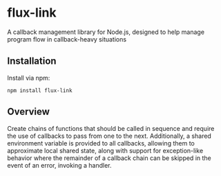 flux-link
=========

A callback management library for Node.js, designed to help manage program flow in callback-heavy situations

## Installation

Install via npm:

```
npm install flux-link
```

## Overview

Create chains of functions that should be called in sequence and require the use of callbacks to pass from one to the next. Additionally, a shared environment variable is provided to all callbacks, allowing them to approximate local shared state, along with support for exception-like behavior where the remainder of a callback chain can be skipped in the event of an error, invoking a handler.
